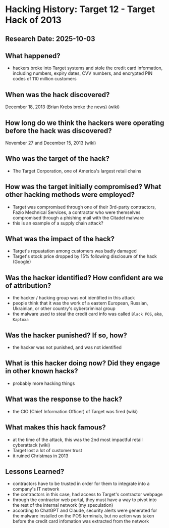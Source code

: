 # Hacking History: Target 12 - Target Hack of 2013
## Research Date: 2025-10-03
## What happened?
* hackers broke into Target systems and stole the credit card information, including numbers, expiry dates, CVV numbers, and encrypted PIN codes of 110 million customers
## When was the hack discovered?
December 18, 2013 (Brian Krebs broke the news) (wiki)
## How long do we think the hackers were operating before the hack was discovered?
November 27 and December 15, 2013 (wiki)
## Who was the target of the hack?
* The Target Corporation, one of America's largest retail chains
## How was the target initially compromised? What other hacking methods were employed?
* Target was compromised through one of their 3rd-party contractors, Fazio Mechnical Services, a contractor who were themselves compromised through a phishing mail with the Citadel malware
* this is an example of a supply chain attack?
## What was the impact of the hack?
* Target's repuatation among customers was badly damaged
* Target's stock price dropped by 15% following disclosure of the hack (Google)
## Was the hacker identified? How confident are we of attribution?
* the hacker / hacking group was not identified in this attack
* people think that it was the work of a eastern European, Russian, Ukrainian, or other country's cybercriminal group
* the malware used to steal the credit card info was called `Black POS`, aka, `Kaptoxa`
## Was the hacker punished? If so, how?
* the hacker was not punished, and was not identified
## What is this hacker doing now? Did they engage in other known hacks?
* probably more hacking things
## What was the response to the hack?
* the CIO (Chief Information Officer) of Target was fired (wiki)
## What makes this hack famous?
* at the time of the attack, this was the 2nd most impactful retail cyberattack (wiki)
* Target lost a lot of customer trust
* it ruined Christmas in 2013
## Lessons Learned?
* contractors have to be trusted in order for them to integrate into a company's IT network
* the contractors in this case, had access to Target's contractor webpage
* through the contractor web portal, they must have a way to pivot into the rest of the internal network (my speculation)
* according to ChatGPT and Claude, security alerts were generated for the malware installed on the POS terminals, but no action was taken before the credit card infomation was extracted from the network
